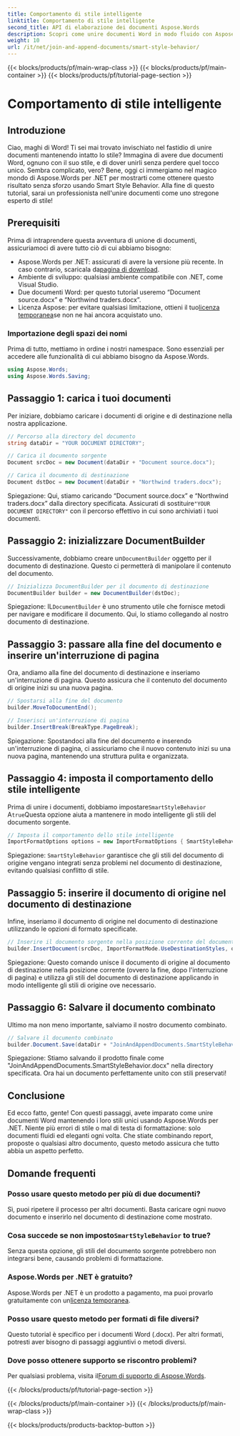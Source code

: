 ```yaml
---
title: Comportamento di stile intelligente
linktitle: Comportamento di stile intelligente
second_title: API di elaborazione dei documenti Aspose.Words
description: Scopri come unire documenti Word in modo fluido con Aspose.Words per .NET, mantenendo gli stili e garantendo risultati professionali.
weight: 10
url: /it/net/join-and-append-documents/smart-style-behavior/
---
```


{{< blocks/products/pf/main-wrap-class >}}
{{< blocks/products/pf/main-container >}}
{{< blocks/products/pf/tutorial-page-section >}}

# Comportamento di stile intelligente

## Introduzione

Ciao, maghi di Word! Ti sei mai trovato invischiato nel fastidio di unire documenti mantenendo intatto lo stile? Immagina di avere due documenti Word, ognuno con il suo stile, e di dover unirli senza perdere quel tocco unico. Sembra complicato, vero? Bene, oggi ci immergiamo nel magico mondo di Aspose.Words per .NET per mostrarti come ottenere questo risultato senza sforzo usando Smart Style Behavior. Alla fine di questo tutorial, sarai un professionista nell'unire documenti come uno stregone esperto di stile!

## Prerequisiti

Prima di intraprendere questa avventura di unione di documenti, assicuriamoci di avere tutto ciò di cui abbiamo bisogno:

-  Aspose.Words per .NET: assicurati di avere la versione più recente. In caso contrario, scaricala da[pagina di download](https://releases.aspose.com/words/net/).
- Ambiente di sviluppo: qualsiasi ambiente compatibile con .NET, come Visual Studio.
- Due documenti Word: per questo tutorial useremo “Document source.docx” e “Northwind traders.docx”.
-  Licenza Aspose: per evitare qualsiasi limitazione, ottieni il tuo[licenza temporanea](https://purchase.aspose.com/temporary-license/)se non ne hai ancora acquistato uno.

### Importazione degli spazi dei nomi

Prima di tutto, mettiamo in ordine i nostri namespace. Sono essenziali per accedere alle funzionalità di cui abbiamo bisogno da Aspose.Words.

```csharp
using Aspose.Words;
using Aspose.Words.Saving;
```

## Passaggio 1: carica i tuoi documenti

Per iniziare, dobbiamo caricare i documenti di origine e di destinazione nella nostra applicazione.

```csharp
// Percorso alla directory del documento
string dataDir = "YOUR DOCUMENT DIRECTORY";

// Carica il documento sorgente
Document srcDoc = new Document(dataDir + "Document source.docx");

// Carica il documento di destinazione
Document dstDoc = new Document(dataDir + "Northwind traders.docx");
```

Spiegazione:
 Qui, stiamo caricando “Document source.docx” e “Northwind traders.docx” dalla directory specificata. Assicurati di sostituire`"YOUR DOCUMENT DIRECTORY"` con il percorso effettivo in cui sono archiviati i tuoi documenti.

## Passaggio 2: inizializzare DocumentBuilder

 Successivamente, dobbiamo creare un`DocumentBuilder` oggetto per il documento di destinazione. Questo ci permetterà di manipolare il contenuto del documento.

```csharp
// Inizializza DocumentBuilder per il documento di destinazione
DocumentBuilder builder = new DocumentBuilder(dstDoc);
```

Spiegazione:
 IL`DocumentBuilder` è uno strumento utile che fornisce metodi per navigare e modificare il documento. Qui, lo stiamo collegando al nostro documento di destinazione.

## Passaggio 3: passare alla fine del documento e inserire un'interruzione di pagina

Ora, andiamo alla fine del documento di destinazione e inseriamo un'interruzione di pagina. Questo assicura che il contenuto del documento di origine inizi su una nuova pagina.

```csharp
// Spostarsi alla fine del documento
builder.MoveToDocumentEnd();

// Inserisci un'interruzione di pagina
builder.InsertBreak(BreakType.PageBreak);
```

Spiegazione:
Spostandoci alla fine del documento e inserendo un'interruzione di pagina, ci assicuriamo che il nuovo contenuto inizi su una nuova pagina, mantenendo una struttura pulita e organizzata.

## Passaggio 4: imposta il comportamento dello stile intelligente

 Prima di unire i documenti, dobbiamo impostare`SmartStyleBehavior` A`true`Questa opzione aiuta a mantenere in modo intelligente gli stili del documento sorgente.

```csharp
// Imposta il comportamento dello stile intelligente
ImportFormatOptions options = new ImportFormatOptions { SmartStyleBehavior = true };
```

Spiegazione:
`SmartStyleBehavior` garantisce che gli stili del documento di origine vengano integrati senza problemi nel documento di destinazione, evitando qualsiasi conflitto di stile.

## Passaggio 5: inserire il documento di origine nel documento di destinazione

Infine, inseriamo il documento di origine nel documento di destinazione utilizzando le opzioni di formato specificate.

```csharp
// Inserire il documento sorgente nella posizione corrente del documento di destinazione
builder.InsertDocument(srcDoc, ImportFormatMode.UseDestinationStyles, options);
```

Spiegazione:
Questo comando unisce il documento di origine al documento di destinazione nella posizione corrente (ovvero la fine, dopo l'interruzione di pagina) e utilizza gli stili del documento di destinazione applicando in modo intelligente gli stili di origine ove necessario.

## Passaggio 6: Salvare il documento combinato

Ultimo ma non meno importante, salviamo il nostro documento combinato.

```csharp
// Salvare il documento combinato
builder.Document.Save(dataDir + "JoinAndAppendDocuments.SmartStyleBehavior.docx");
```

Spiegazione:
Stiamo salvando il prodotto finale come "JoinAndAppendDocuments.SmartStyleBehavior.docx" nella directory specificata. Ora hai un documento perfettamente unito con stili preservati!

## Conclusione

Ed ecco fatto, gente! Con questi passaggi, avete imparato come unire documenti Word mantenendo i loro stili unici usando Aspose.Words per .NET. Niente più errori di stile o mal di testa di formattazione: solo documenti fluidi ed eleganti ogni volta. Che stiate combinando report, proposte o qualsiasi altro documento, questo metodo assicura che tutto abbia un aspetto perfetto.

## Domande frequenti

### Posso usare questo metodo per più di due documenti?
Sì, puoi ripetere il processo per altri documenti. Basta caricare ogni nuovo documento e inserirlo nel documento di destinazione come mostrato.

### Cosa succede se non imposto`SmartStyleBehavior` to true?
Senza questa opzione, gli stili del documento sorgente potrebbero non integrarsi bene, causando problemi di formattazione.

### Aspose.Words per .NET è gratuito?
 Aspose.Words per .NET è un prodotto a pagamento, ma puoi provarlo gratuitamente con un[licenza temporanea](https://purchase.aspose.com/temporary-license/).

### Posso usare questo metodo per formati di file diversi?
Questo tutorial è specifico per i documenti Word (.docx). Per altri formati, potresti aver bisogno di passaggi aggiuntivi o metodi diversi.

### Dove posso ottenere supporto se riscontro problemi?
 Per qualsiasi problema, visita il[Forum di supporto di Aspose.Words](https://forum.aspose.com/c/words/8).

{{< /blocks/products/pf/tutorial-page-section >}}

{{< /blocks/products/pf/main-container >}}
{{< /blocks/products/pf/main-wrap-class >}}

{{< blocks/products/products-backtop-button >}}
